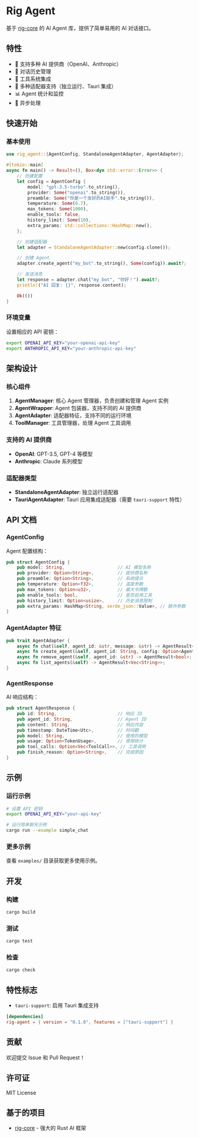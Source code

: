 # Rig Agent

基于 [rig-core](https://github.com/0xPlaygrounds/rig) 的 AI Agent 库，提供了简单易用的 AI 对话接口。

## 特性

- 🤖 支持多种 AI 提供商（OpenAI、Anthropic）
- 💬 对话历史管理
- 🔧 工具系统集成
- 🎯 多种适配器支持（独立运行、Tauri 集成）
- 📊 Agent 统计和监控
- 🔄 异步处理

## 快速开始

### 基本使用

```rust
use rig_agent::{AgentConfig, StandaloneAgentAdapter, AgentAdapter};

#[tokio::main]
async fn main() -> Result<(), Box<dyn std::error::Error>> {
    // 创建配置
    let config = AgentConfig {
        model: "gpt-3.5-turbo".to_string(),
        provider: Some("openai".to_string()),
        preamble: Some("你是一个友好的AI助手".to_string()),
        temperature: Some(0.7),
        max_tokens: Some(1000),
        enable_tools: false,
        history_limit: Some(10),
        extra_params: std::collections::HashMap::new(),
    };

    // 创建适配器
    let adapter = StandaloneAgentAdapter::new(config.clone());

    // 创建 Agent
    adapter.create_agent("my_bot".to_string(), Some(config)).await?;

    // 发送消息
    let response = adapter.chat("my_bot", "你好！").await?;
    println!("AI 回复: {}", response.content);

    Ok(())
}
```

### 环境变量

设置相应的 API 密钥：

```bash
export OPENAI_API_KEY="your-openai-api-key"
export ANTHROPIC_API_KEY="your-anthropic-api-key"
```

## 架构设计

### 核心组件

1. **AgentManager**: 核心 Agent 管理器，负责创建和管理 Agent 实例
2. **AgentWrapper**: Agent 包装器，支持不同的 AI 提供商
3. **AgentAdapter**: 适配器特征，支持不同的运行环境
4. **ToolManager**: 工具管理器，处理 Agent 工具调用

### 支持的 AI 提供商

- **OpenAI**: GPT-3.5, GPT-4 等模型
- **Anthropic**: Claude 系列模型

### 适配器类型

- **StandaloneAgentAdapter**: 独立运行适配器
- **TauriAgentAdapter**: Tauri 应用集成适配器（需要 `tauri-support` 特性）

## API 文档

### AgentConfig

Agent 配置结构：

```rust
pub struct AgentConfig {
    pub model: String,                    // AI 模型名称
    pub provider: Option<String>,         // 提供商名称
    pub preamble: Option<String>,         // 系统提示
    pub temperature: Option<f32>,         // 温度参数
    pub max_tokens: Option<u32>,          // 最大令牌数
    pub enable_tools: bool,               // 是否启用工具
    pub history_limit: Option<usize>,     // 历史消息限制
    pub extra_params: HashMap<String, serde_json::Value>, // 额外参数
}
```

### AgentAdapter 特征

```rust
pub trait AgentAdapter {
    async fn chat(&self, agent_id: &str, message: &str) -> AgentResult<AgentResponse>;
    async fn create_agent(&self, agent_id: String, config: Option<AgentConfig>) -> AgentResult<()>;
    async fn remove_agent(&self, agent_id: &str) -> AgentResult<bool>;
    async fn list_agents(&self) -> AgentResult<Vec<String>>;
}
```

### AgentResponse

AI 响应结构：

```rust
pub struct AgentResponse {
    pub id: String,                       // 响应 ID
    pub agent_id: String,                 // Agent ID
    pub content: String,                  // 响应内容
    pub timestamp: DateTime<Utc>,         // 时间戳
    pub model: String,                    // 使用的模型
    pub usage: Option<TokenUsage>,        // 使用统计
    pub tool_calls: Option<Vec<ToolCall>>, // 工具调用
    pub finish_reason: Option<String>,    // 完成原因
}
```

## 示例

### 运行示例

```bash
# 设置 API 密钥
export OPENAI_API_KEY="your-api-key"

# 运行简单聊天示例
cargo run --example simple_chat
```

### 更多示例

查看 `examples/` 目录获取更多使用示例。

## 开发

### 构建

```bash
cargo build
```

### 测试

```bash
cargo test
```

### 检查

```bash
cargo check
```

## 特性标志

- `tauri-support`: 启用 Tauri 集成支持

```toml
[dependencies]
rig-agent = { version = "0.1.0", features = ["tauri-support"] }
```

## 贡献

欢迎提交 Issue 和 Pull Request！

## 许可证

MIT License

## 基于的项目

- [rig-core](https://github.com/0xPlaygrounds/rig) - 强大的 Rust AI 框架